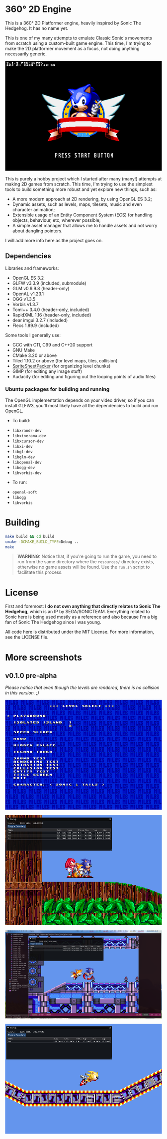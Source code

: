 # 360° 2D Engine

This is a 360° 2D Platformer engine, heavily inspired by Sonic The Hedgehog. It has no name yet.

This is one of my many attempts to emulate Classic Sonic's movements from scratch using a custom-built game engine. This time, I'm trying to make the 2D platformer movement as a focus, not doing anything necessarily generic.

<center>

![Title Screen with Sonic, build date information and a "PRESS START BUTTON" text](./screenshots/titlescreen.png)

</center>

This is purely a hobby project which I started after many (many!) attempts at making 2D games from scratch. This time, I'm trying to use the simplest tools to build something more robust and yet explore new things, such as:

- A more modern approach at 2D rendering, by using OpenGL ES 3.2;
- Dynamic assets, such as levels, maps, tilesets, music and even character animation;
- Extensible usage of an Entity Component System (ECS) for handling objects, behaviour, etc, wherever possible;
- A simple asset manager that allows me to handle assets and not worry about dangling pointers.

I will add more info here as the project goes on.

## Dependencies

Libraries and frameworks:

- OpenGL ES 3.2
- GLFW v3.3.9 (included, submodule)
- GLM v0.9.9.8 (header-only)
- OpenAL v1.23.1
- OGG v1.3.5
- Vorbis v1.3.7
- Toml++ 3.4.0 (header-only, included)
- RapidXML 1.16 (header-only, included)
- dear imgui 3.2.7 (included)
- Flecs 1.89.9 (included)

Some tools I generally use:

- GCC with C11, C99 and C++20 support
- GNU Make
- CMake 3.20 or above
- Tiled 1.10.2 or above (for level maps, tiles, collision)
- [SpriteSheetPacker](http://amakaseev.github.io/sprite-sheet-packer/) (for organizing level chunks)
- GIMP (for editing any image stuff)
- Audacity (for editing and figuring out the looping points of audio files)

### Ubuntu packages for building and running

The OpenGL implementation depends on your video driver, so if you can install GLFW3, you'll most likely have all the dependencies to build and run OpenGL.

* To build:

- `libxrandr-dev`
- `libxinerama-dev`
- `libxcursor-dev`
- `libxi-dev`
- `libgl-dev`
- `libglm-dev`
- `libopenal-dev`
- `libogg-dev`
- `libvorbis-dev`

* To run:

- `openal-soft`
- `libogg`
- `libvorbis`

# Building

```bash
make build && cd build
cmake -DCMAKE_BUILD_TYPE=Debug ..
make
```

> **WARNING:** Notice that, if you're going to run the game, you need to run from the same directory where the `resources/` directory exists, otherwise no game assets will be found. Use the `run.sh` script to facilitate this process.

# License

First and foremost: **I do not own anything that directly relates to Sonic The Hedgehog**, which is an IP by SEGA/SONICTEAM. Everything related to Sonic here is being used mostly as a reference and also because I'm a big fan of Sonic The Hedgehog since I was young.

All code here is distributed under the MIT License. For more information, see the LICENSE file.


# More screenshots

## v0.1.0 pre-alpha

_Please notice that even though the levels are rendered, there is no collision in this version. ;)_

<center>

![Level Select screen.](./screenshots/levelselect.png)

![Wood Zone with three characters at same time.](./screenshots/wood-3chars.png)

![Techno Tower Zone](./screenshots/technotower.png)

![Super Sonic](./screenshots/supersonic.png)

</center>
